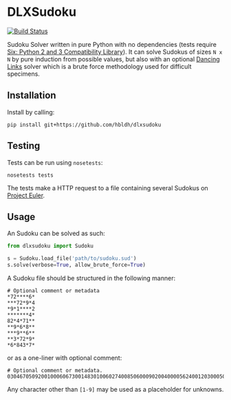 # DLXSudoku

[![Build Status](https://travis-ci.org/hbldh/dlxsudoku.svg)](https://travis-ci.org/hbldh/dlxsudoku)

Sudoku Solver written in pure Python with no dependencies (tests require  
[Six: Python 2 and 3 Compatibility Library](https://pythonhosted.org/six/)).
It can solve Sudokus of sizes `N x N` by pure induction from possible values, but also 
with an optional [Dancing Links](https://en.wikipedia.org/wiki/Dancing_Links) solver 
which is a brute force methodology used for difficult specimens.

## Installation

Install by calling:

    pip install git+https://github.com/hbldh/dlxsudoku

## Testing

Tests can be run using `nosetests`:

    nosetests tests

The tests make a HTTP request to a file containing several Sudokus on 
[Project Euler]("https://projecteuler.net/project/resources/p096_sudoku.txt").

## Usage

An Sudoku can be solved as such:

```python
from dlxsudoku import Sudoku

s = Sudoku.load_file('path/to/sudoku.sud')
s.solve(verbose=True, allow_brute_force=True)

```

A Sudoku file should be structured in the following manner:

    # Optional comment or metadata
    *72****6*
    ***72*9*4
    *9*1****2
    *******4*
    82*4*71**
    **9*6*8**
    ***9**6**
    **3*72*9*
    *6*843*7*

or as a one-liner with optional comment:

    # Optional comment or metadata.
    030467050920010006067300148301006027400850600090200400005624001203000504040030702

Any character other than `[1-9]` may be used as a placeholder for unknowns.
